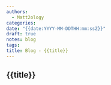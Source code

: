 ```yaml
---
authors:
  - Matt2ology
categories:
date: "{{date:YYYY-MM-DDTHH:mm:ssZ}}"
draft: true
notes: blog
tags:
title: Blog - {{title}}
---
```


## {{title}}
